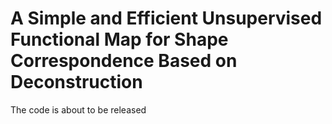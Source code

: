 # A Simple and Efficient Unsupervised Functional Map for Shape Correspondence Based on Deconstruction

The code is about to be released
